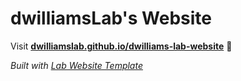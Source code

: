 
# dwilliamsLab's Website

Visit **[dwilliamslab.github.io/dwilliams-lab-website](https://dwilliamslab.github.io/dwilliams-lab-website)** 🚀

_Built with [Lab Website Template](https://greene-lab.gitbook.io/lab-website-template-docs)_

